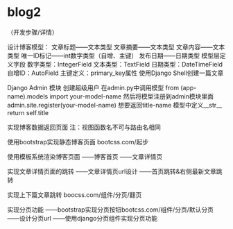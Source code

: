 # blog2
（开发步骤/详情）

设计博客模型：
	文章标题——文本类型
	文章摘要——文本类型
	文章内容——文本类型
	唯一ID标记——int数字类型（自增、主键）
	发布日期——日期类型
模型层定义字段
	数字类型：IntegerField
	文本类型：TextField
	日期类型：DateTimeField
	自增ID：AutoField
	主键定义：primary_key属性
使用Django Shell创建一篇文章

Django Admin 模块
创建超级用户
在admin.py中调用模型 from (app-name).models import your-model-name
然后将模型注册到admin模块里面 admin.site.register(your-model-name)
想要返回title-name  模型中定义__str__  return self.title


实现博客数据返回页面
注：视图函数名不可与路由名相同


使用bootstrap实现静态博客页面
bootcss.com/起步

使用模板系统渲染博客页面
——博客首页
——文章详情页


实现文章详情页面的跳转
——文章详情页url设计
——首页跳转&右侧最新文章跳转

实现上下篇文章跳转
boocss.com/组件/分页/翻页


实现分页功能
——bootstrap实现分页按钮bootcss.com/组件/分页/默认分页
——设计分页url
——使用django分页组件实现分页功能

